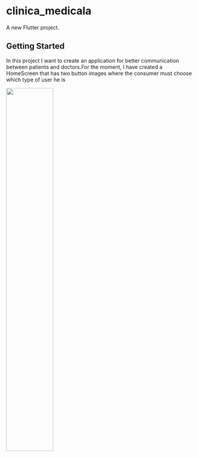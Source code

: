 # clinica_medicala

A new Flutter project.

## Getting Started

<p>
In this project I want to create an application for better communication between patients and doctors.For the moment, I have created a HomeScreen that has two button images where the consumer must choose which type of user he is
</p>

<img src ='./assets/ss_HomeScreen.png)align'  width="50%" height="50%">


